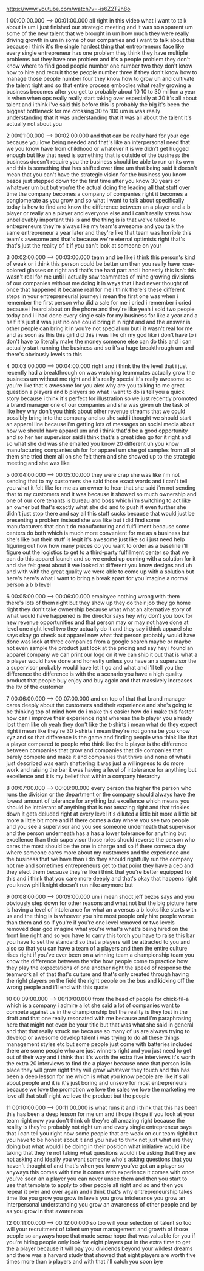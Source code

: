 https://www.youtube.com/watch?v=-is6Z2T2h8o

1 00:00:00.000 --\> 00:01:00.000 all right in this video what i want to
talk about is um i just finished our strategic meeting and it was so
apparent um some of the new talent that we brought in um how much they
were really driving growth in um in some of our companies and i want to
talk about this because i think it's the single hardest thing that
entrepreneurs face like every single entrepreneur has one problem they
think they have multiple problems but they have one problem and it's a
people problem they don't know where to find good people number one
number two they don't know how to hire and recruit those people number
three if they don't know how to manage those people number four they
know how to grow uh and cultivate the talent right and so that entire
process embodies what really growing a business becomes after you get to
probably about 10 10 to 30 million a year is when when ops really really
start taking over especially at 30 it's all about talent and i think
i've said this before this is probably the big it's been the biggest
bottleneck for me crossing 30 to 100 um is was really understanding that
it was understanding that it was all about the talent it's actually not
about you

2 00:01:00.000 --\> 00:02:00.000 and that can be really hard for your
ego because you love being needed and that's like an interpersonal need
that we you know have from childhood or whatever it is we didn't get
hugged enough but like that need is something that is outside of the
business the business doesn't require you the business should be able to
run on its own and this is something that has shifted over time um that
being said it doesn't mean that you can't have the strategic vision for
the business you know bezos just stepped down for the first time after
you know 30 years or whatever um but but you're the actual doing the
leading all that stuff over time the company becomes a company of
companies right it becomes a conglomerate as you grow and so what i want
to talk about specifically today is how to find and know the difference
between an a player and a b player or really an a player and everyone
else and i can't really stress how unbelievably important this is and
the thing is is that we've talked to entrepreneurs they're always like
my team's awesome and you talk the same entrepreneur a year later and
they're like that team was horrible this team's awesome and that's
because we're eternal optimists right that's that's just the reality of
it if you can't look at someone on your

3 00:02:00.000 --\> 00:03:00.000 team and be like i think this person's
kind of weak or i think this person could be better um then you really
have rose-colored glasses on right and that's the hard part and i
honestly this isn't this wasn't real for me until i actually saw
teammates of mine growing divisions of our companies without me doing it
in ways that i had never thought of once that happened it became real
for me i think there's these different steps in your entrepreneurial
journey i mean the first one was when i remember the first person who
did a sale for me i cried i remember i cried because i heard about on
the phone and they're like yeah i sold two people today and i i had done
every single sale for my business for like a year and a half it's just
it was just no one could bring it in right and and the answer is other
people can bring it in you're not special um but i it wasn't real for me
and as soon as this this girl did this i was like oh my god like i don't
have to i don't have to literally make the money someone else can do
this and i can actually start running the business and so it's a huge
breakthrough um and there's obviously levels to this

4 00:03:00.000 --\> 00:04:00.000 right and i think the the level that i
just recently had a breakthrough on was watching teammates actually grow
the business um without me right and it's really special it's really
awesome so you're like that's awesome for you alex why are you talking
to me great question a players and b players so what i want to do is
tell you a quick story because i think it's perfect for illustration so
we just recently promoted a brand manager one of our companies and she
was given uh the task of like hey why don't you think about other
revenue streams that we could possibly bring into the company and so she
said i thought we should start an apparel line because i'm getting lots
of messages on social media about how we should have apparel um and i
think that'd be a good opportunity and so her her supervisor said i
think that's a great idea go for it right and so what she did was she
emailed you know 20 different uh you know manufacturing companies uh for
for apparel um she got samples from all of them she tried them all on
she felt them and she showed up to the strategic meeting and she was
like

5 00:04:00.000 --\> 00:05:00.000 they were crap she was like i'm not
sending that to my customers she said those exact words and i can't tell
you what it felt like for me as an owner to hear that she said i'm not
sending that to my customers and it was because it showed so much
ownership and one of our core tenants is bureau and boss which i'm
switching to act like an owner but that's exactly what she did and to
push it even further she didn't just stop there and say all this stuff
sucks because that would just be presenting a problem instead she was
like but i did find some manufacturers that don't do manufacturing and
fulfillment because some centers do both which is much more convenient
for me as a business but she's like but their stuff is legit it's
awesome just like so i just need help figuring out how how many pieces
do you want to order as a baseline i'll figure out the logistics to get
to a third-party fulfillment center so that we can do this apparel
launch and so we ended up coming with a solution for it and she felt
great about it we looked at different you know designs and uh and with
with the great quality we were able to come up with a solution but
here's here's what i want to bring a break apart for you imagine a
normal person a b b level

6 00:05:00.000 --\> 00:06:00.000 employee nothing wrong with them
there's lots of them right but they show up they do their job they go
home right they don't take ownership because what what an alternative
story of what would have happened is the director says hey why don't you
look for new revenue opportunities and that person may or may not have
done at level one right level two they actually do it and they say i
think apparel she says okay go check out apparel now what that person
probably would have done was look at three companies from a google
search maybe or maybe not even sample the product just look at the
pricing and say hey i found an apparel company we can print our logo on
it we can ship it out that is what a b player would have done and
honestly unless you have an a supervisor the a supervisor probably would
have let it go and what and i'll tell you the difference the difference
is with the a scenario you have a high quality product that people buy
enjoy and buy again and that massively increases the ltv of the customer

7 00:06:00.000 --\> 00:07:00.000 and on top of that that brand manager
cares deeply about the customers and their experience and she's going to
be thinking top of mind how do i make this easier how do i make this
faster how can i improve their experience right whereas the b player you
already lost them like oh yeah they don't like the t-shirts i mean what
do they expect right i mean like they're 30 t-shirts i mean they're not
gonna be you know xyz and so that difference is the game and finding
people who think like that a player compared to people who think like
the b player is the difference between companies that grow and companies
that die companies that barely compete and make it and companies that
thrive and none of what i just described was earth shattering it was
just a willingness to do more work and raising the bar it was having a
level of intolerance for anything but excellence and it is my belief
that within a company hierarchy

8 00:07:00.000 --\> 00:08:00.000 every person the higher the person who
runs the division or the department or the company should always have
the lowest amount of tolerance for anything but excellence which means
you should be intolerant of anything that is not amazing right and that
trickles down it gets deluded right at every level it's diluted a little
bit more a little bit more a little bit more and if there comes a day
where you see two people and you see a supervisor and you see someone
underneath that supervisor and the person underneath has a has a lower
tolerance for anything but excellence than their supervisor those roles
should reverse the person who cares the most should be the one in charge
and so if there comes a day where someone cares more about my customers
and the experience and the business that we have than i do they should
rightfully run the company not me and sometimes entrepreneurs get to
that point they have a ceo and they elect them because they're like i
think that you're better equipped for this and i think that you care
more deeply and that's okay that happens right you know phil knight
doesn't run nike anymore but

9 00:08:00.000 --\> 00:09:00.000 um i mean shoot jeff bezos says and you
obviously step down for other reasons and what not but the big picture
here is having a level of intolerance for what an a versus a b looks
like starts with us and the thing is is whoever you hire most people
only hire people worse than them and so if you're if you're one level
removed or two levels removed dear god imagine what you're what's what's
being hired on the front line right and so you have to carry this torch
you have to raise this bar you have to set the standard so that a
players will be attracted to you and also so that you can have a team of
a players and then the entire culture rises right if you've ever been on
a winning team a championship team you know the difference between the
vibe how people come to practice how they play the expectations of one
another right the speed of response the teamwork all of that that's
culture and that's only created through having the right players on the
field the right people on the bus and kicking off the wrong people and
i'll end with this quote

10 00:09:00.000 --\> 00:10:00.000 from the head of people for
chick-fil-a which is a company i admire a lot she said a lot of
companies want to compete against us in the championship but the reality
is they lost in the draft and that one really resonated with me because
and i'm paraphrasing here that might not even be your title but that was
what she said in general and that that really struck me because so many
of us are always trying to develop or awesome develop talent i was
trying to do all these things management styles etc but some people just
come with batteries included there are some people who are just winners
right and you just need to get out of their way and i think that it's
worth the extra five interviews it's worth the extra 20 interviews to
find the a player because once that person is in place they will grow
right they will grow whatever they touch and this has been a deep lesson
for me which is what you know people are like it's all about people and
it is it's just boring and unsexy for most entrepreneurs because we love
the promotion we love the sales we love the marketing we love all that
stuff right we love the product but the people

11 00:10:00.000 --\> 00:11:00.000 is what runs it and i think that this
has been this has been a deep lesson for me um and i hope i hope if you
look at your team right now you don't think oh they're all amazing right
because the reality is they're probably not right um and every single
entrepreneur says that i can tell you right now some people that are
weak on our team right but you have to be honest about it and you have
to think not just what are they doing but what would i be doing in their
position what initiative would i be taking that they're not taking what
questions would i be asking that they are not asking and ideally you
want someone who's asking questions that you haven't thought of and
that's when you know you've got an a player so anyways this comes with
time it comes with experience it comes with once you've seen an a player
you can never unsee them and then you start to use that template to
apply to other people all right and so and then you repeat it over and
over again and i think that's why entrepreneurship takes time like you
grow you grow in levels you grow intolerance you grow an interpersonal
understanding you grow an awareness of other people and by as you grow
in that awareness

12 00:11:00.000 --\> 00:12:00.000 so too will your selection of talent
so too will your recruitment of talent um your management and growth of
those people so anyways hope that made sense hope that was valuable for
you if you're hiring people only look for eight players put in the extra
time to get the a player because it will pay you dividends beyond your
wildest dreams and there was a harvard study that showed that eight
players are worth five times more than b players and with that i'll
catch you soon bye
